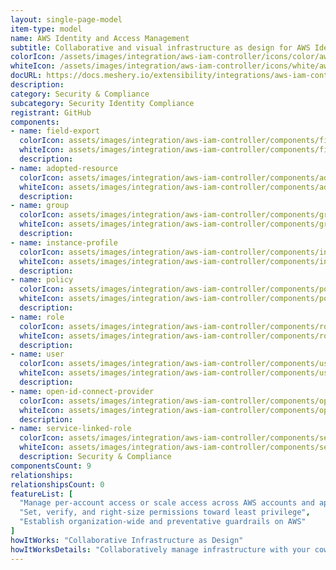 ```yaml
---
layout: single-page-model
item-type: model
name: AWS Identity and Access Management
subtitle: Collaborative and visual infrastructure as design for AWS Identity and Access Management
colorIcon: /assets/images/integration/aws-iam-controller/icons/color/aws-iam-controller-color.svg
whiteIcon: /assets/images/integration/aws-iam-controller/icons/white/aws-iam-controller-white.svg
docURL: https://docs.meshery.io/extensibility/integrations/aws-iam-controller
description: 
category: Security & Compliance
subcategory: Security Identity Compliance
registrant: GitHub
components: 
- name: field-export
  colorIcon: assets/images/integration/aws-iam-controller/components/field-export/icons/color/field-export-color.svg
  whiteIcon: assets/images/integration/aws-iam-controller/components/field-export/icons/white/field-export-white.svg
  description: 
- name: adopted-resource
  colorIcon: assets/images/integration/aws-iam-controller/components/adopted-resource/icons/color/adopted-resource-color.svg
  whiteIcon: assets/images/integration/aws-iam-controller/components/adopted-resource/icons/white/adopted-resource-white.svg
  description: 
- name: group
  colorIcon: assets/images/integration/aws-iam-controller/components/group/icons/color/group-color.svg
  whiteIcon: assets/images/integration/aws-iam-controller/components/group/icons/white/group-white.svg
  description: 
- name: instance-profile
  colorIcon: assets/images/integration/aws-iam-controller/components/instance-profile/icons/color/instance-profile-color.svg
  whiteIcon: assets/images/integration/aws-iam-controller/components/instance-profile/icons/white/instance-profile-white.svg
  description: 
- name: policy
  colorIcon: assets/images/integration/aws-iam-controller/components/policy/icons/color/policy-color.svg
  whiteIcon: assets/images/integration/aws-iam-controller/components/policy/icons/white/policy-white.svg
  description: 
- name: role
  colorIcon: assets/images/integration/aws-iam-controller/components/role/icons/color/role-color.svg
  whiteIcon: assets/images/integration/aws-iam-controller/components/role/icons/white/role-white.svg
  description: 
- name: user
  colorIcon: assets/images/integration/aws-iam-controller/components/user/icons/color/user-color.svg
  whiteIcon: assets/images/integration/aws-iam-controller/components/user/icons/white/user-white.svg
  description: 
- name: open-id-connect-provider
  colorIcon: assets/images/integration/aws-iam-controller/components/open-id-connect-provider/icons/color/open-id-connect-provider-color.svg
  whiteIcon: assets/images/integration/aws-iam-controller/components/open-id-connect-provider/icons/white/open-id-connect-provider-white.svg
  description: 
- name: service-linked-role
  colorIcon: assets/images/integration/aws-iam-controller/components/service-linked-role/icons/color/service-linked-role-color.svg
  whiteIcon: assets/images/integration/aws-iam-controller/components/service-linked-role/icons/white/service-linked-role-white.svg
  description: Security & Compliance
componentsCount: 9
relationships: 
relationshipsCount: 0
featureList: [
  "Manage per-account access or scale access across AWS accounts and applications",
  "Set, verify, and right-size permissions toward least privilege",
  "Establish organization-wide and preventative guardrails on AWS"
]
howItWorks: "Collaborative Infrastructure as Design"
howItWorksDetails: "Collaboratively manage infrastructure with your coworkers synchronously sharing the same designs."
---
```

